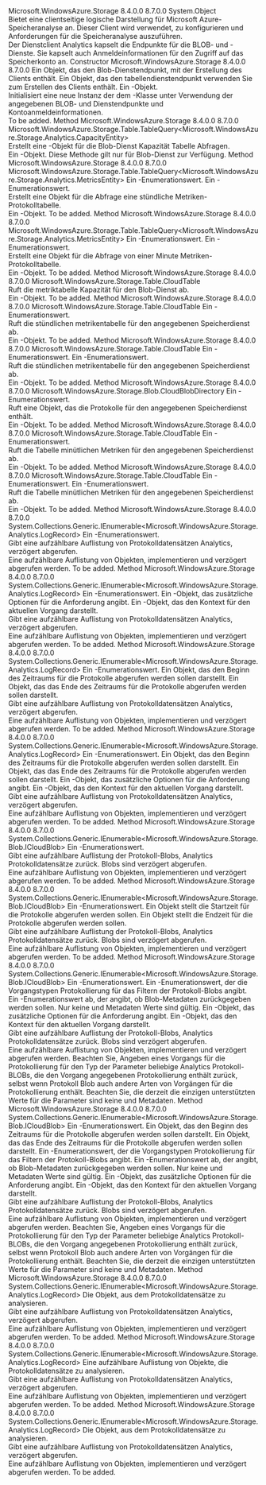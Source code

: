 <Type Name="CloudAnalyticsClient" FullName="Microsoft.WindowsAzure.Storage.Analytics.CloudAnalyticsClient">
  <TypeSignature Language="C#" Value="public sealed class CloudAnalyticsClient" />
  <TypeSignature Language="ILAsm" Value=".class public auto ansi sealed beforefieldinit CloudAnalyticsClient extends System.Object" />
  <TypeSignature Language="DocId" Value="T:Microsoft.WindowsAzure.Storage.Analytics.CloudAnalyticsClient" />
  <TypeSignature Language="VB.NET" Value="Public NotInheritable Class CloudAnalyticsClient" />
  <TypeSignature Language="F#" Value="type CloudAnalyticsClient = class" />
  <AssemblyInfo>
    <AssemblyName>Microsoft.WindowsAzure.Storage</AssemblyName>
    <AssemblyVersion>8.4.0.0</AssemblyVersion>
    <AssemblyVersion>8.7.0.0</AssemblyVersion>
  </AssemblyInfo>
  <Base>
    <BaseTypeName>System.Object</BaseTypeName>
  </Base>
  <Interfaces />
  <Docs>
    <summary>
            Bietet eine clientseitige logische Darstellung für Microsoft Azure-Speicheranalyse an. Dieser Client wird verwendet, zu konfigurieren und Anforderungen für die Speicheranalyse auszuführen.
            </summary>
    <remarks>Der Dienstclient Analytics kapselt die Endpunkte für die BLOB- und -Dienste. Sie kapselt auch Anmeldeinformationen für den Zugriff auf das Speicherkonto an.</remarks>
  </Docs>
  <Members>
    <Member MemberName=".ctor">
      <MemberSignature Language="C#" Value="public CloudAnalyticsClient (Microsoft.WindowsAzure.Storage.StorageUri blobStorageUri, Microsoft.WindowsAzure.Storage.StorageUri tableStorageUri, Microsoft.WindowsAzure.Storage.Auth.StorageCredentials credentials);" />
      <MemberSignature Language="ILAsm" Value=".method public hidebysig specialname rtspecialname instance void .ctor(class Microsoft.WindowsAzure.Storage.StorageUri blobStorageUri, class Microsoft.WindowsAzure.Storage.StorageUri tableStorageUri, class Microsoft.WindowsAzure.Storage.Auth.StorageCredentials credentials) cil managed" />
      <MemberSignature Language="DocId" Value="M:Microsoft.WindowsAzure.Storage.Analytics.CloudAnalyticsClient.#ctor(Microsoft.WindowsAzure.Storage.StorageUri,Microsoft.WindowsAzure.Storage.StorageUri,Microsoft.WindowsAzure.Storage.Auth.StorageCredentials)" />
      <MemberSignature Language="VB.NET" Value="Public Sub New (blobStorageUri As StorageUri, tableStorageUri As StorageUri, credentials As StorageCredentials)" />
      <MemberSignature Language="F#" Value="new Microsoft.WindowsAzure.Storage.Analytics.CloudAnalyticsClient : Microsoft.WindowsAzure.Storage.StorageUri * Microsoft.WindowsAzure.Storage.StorageUri * Microsoft.WindowsAzure.Storage.Auth.StorageCredentials -&gt; Microsoft.WindowsAzure.Storage.Analytics.CloudAnalyticsClient" Usage="new Microsoft.WindowsAzure.Storage.Analytics.CloudAnalyticsClient (blobStorageUri, tableStorageUri, credentials)" />
      <MemberType>Constructor</MemberType>
      <AssemblyInfo>
        <AssemblyName>Microsoft.WindowsAzure.Storage</AssemblyName>
        <AssemblyVersion>8.4.0.0</AssemblyVersion>
        <AssemblyVersion>8.7.0.0</AssemblyVersion>
      </AssemblyInfo>
      <Parameters>
        <Parameter Name="blobStorageUri" Type="Microsoft.WindowsAzure.Storage.StorageUri" />
        <Parameter Name="tableStorageUri" Type="Microsoft.WindowsAzure.Storage.StorageUri" />
        <Parameter Name="credentials" Type="Microsoft.WindowsAzure.Storage.Auth.StorageCredentials" />
      </Parameters>
      <Docs>
        <param name="blobStorageUri">Ein <see cref="T:Microsoft.WindowsAzure.Storage.StorageUri" /> Objekt, das den Blob-Dienstendpunkt, mit der Erstellung des Clients enthält.</param>
        <param name="tableStorageUri">Ein <see cref="T:Microsoft.WindowsAzure.Storage.StorageUri" /> Objekt, das den tabellendienstendpunkt verwenden Sie zum Erstellen des Clients enthält.</param>
        <param name="credentials">Ein <see cref="T:Microsoft.WindowsAzure.Storage.Auth.StorageCredentials" />-Objekt.</param>
        <summary>
            Initialisiert eine neue Instanz der dem <see cref="T:Microsoft.WindowsAzure.Storage.Analytics.CloudAnalyticsClient" /> -Klasse unter Verwendung der angegebenen BLOB- und Dienstendpunkte und Kontoanmeldeinformationen.
            </summary>
        <remarks>To be added.</remarks>
      </Docs>
    </Member>
    <Member MemberName="CreateCapacityQuery">
      <MemberSignature Language="C#" Value="public Microsoft.WindowsAzure.Storage.Table.TableQuery&lt;Microsoft.WindowsAzure.Storage.Analytics.CapacityEntity&gt; CreateCapacityQuery ();" />
      <MemberSignature Language="ILAsm" Value=".method public hidebysig instance class Microsoft.WindowsAzure.Storage.Table.TableQuery`1&lt;class Microsoft.WindowsAzure.Storage.Analytics.CapacityEntity&gt; CreateCapacityQuery() cil managed" />
      <MemberSignature Language="DocId" Value="M:Microsoft.WindowsAzure.Storage.Analytics.CloudAnalyticsClient.CreateCapacityQuery" />
      <MemberSignature Language="VB.NET" Value="Public Function CreateCapacityQuery () As TableQuery(Of CapacityEntity)" />
      <MemberSignature Language="F#" Value="member this.CreateCapacityQuery : unit -&gt; Microsoft.WindowsAzure.Storage.Table.TableQuery&lt;Microsoft.WindowsAzure.Storage.Analytics.CapacityEntity&gt;" Usage="cloudAnalyticsClient.CreateCapacityQuery " />
      <MemberType>Method</MemberType>
      <AssemblyInfo>
        <AssemblyName>Microsoft.WindowsAzure.Storage</AssemblyName>
        <AssemblyVersion>8.4.0.0</AssemblyVersion>
        <AssemblyVersion>8.7.0.0</AssemblyVersion>
      </AssemblyInfo>
      <ReturnValue>
        <ReturnType>Microsoft.WindowsAzure.Storage.Table.TableQuery&lt;Microsoft.WindowsAzure.Storage.Analytics.CapacityEntity&gt;</ReturnType>
      </ReturnValue>
      <Parameters />
      <Docs>
        <summary>
            Erstellt eine <see cref="T:Microsoft.WindowsAzure.Storage.Table.TableQuery" /> -Objekt für die Blob-Dienst Kapazität Tabelle Abfragen.
            </summary>
        <returns>Ein <see cref="T:Microsoft.WindowsAzure.Storage.Table.TableQuery" />-Objekt.</returns>
        <remarks>Diese Methode gilt nur für Blob-Dienst zur Verfügung.</remarks>
      </Docs>
    </Member>
    <Member MemberName="CreateHourMetricsQuery">
      <MemberSignature Language="C#" Value="public Microsoft.WindowsAzure.Storage.Table.TableQuery&lt;Microsoft.WindowsAzure.Storage.Analytics.MetricsEntity&gt; CreateHourMetricsQuery (Microsoft.WindowsAzure.Storage.Shared.Protocol.StorageService service, Microsoft.WindowsAzure.Storage.StorageLocation location);" />
      <MemberSignature Language="ILAsm" Value=".method public hidebysig instance class Microsoft.WindowsAzure.Storage.Table.TableQuery`1&lt;class Microsoft.WindowsAzure.Storage.Analytics.MetricsEntity&gt; CreateHourMetricsQuery(valuetype Microsoft.WindowsAzure.Storage.Shared.Protocol.StorageService service, valuetype Microsoft.WindowsAzure.Storage.StorageLocation location) cil managed" />
      <MemberSignature Language="DocId" Value="M:Microsoft.WindowsAzure.Storage.Analytics.CloudAnalyticsClient.CreateHourMetricsQuery(Microsoft.WindowsAzure.Storage.Shared.Protocol.StorageService,Microsoft.WindowsAzure.Storage.StorageLocation)" />
      <MemberSignature Language="VB.NET" Value="Public Function CreateHourMetricsQuery (service As StorageService, location As StorageLocation) As TableQuery(Of MetricsEntity)" />
      <MemberSignature Language="F#" Value="member this.CreateHourMetricsQuery : Microsoft.WindowsAzure.Storage.Shared.Protocol.StorageService * Microsoft.WindowsAzure.Storage.StorageLocation -&gt; Microsoft.WindowsAzure.Storage.Table.TableQuery&lt;Microsoft.WindowsAzure.Storage.Analytics.MetricsEntity&gt;" Usage="cloudAnalyticsClient.CreateHourMetricsQuery (service, location)" />
      <MemberType>Method</MemberType>
      <AssemblyInfo>
        <AssemblyName>Microsoft.WindowsAzure.Storage</AssemblyName>
        <AssemblyVersion>8.4.0.0</AssemblyVersion>
        <AssemblyVersion>8.7.0.0</AssemblyVersion>
      </AssemblyInfo>
      <ReturnValue>
        <ReturnType>Microsoft.WindowsAzure.Storage.Table.TableQuery&lt;Microsoft.WindowsAzure.Storage.Analytics.MetricsEntity&gt;</ReturnType>
      </ReturnValue>
      <Parameters>
        <Parameter Name="service" Type="Microsoft.WindowsAzure.Storage.Shared.Protocol.StorageService" />
        <Parameter Name="location" Type="Microsoft.WindowsAzure.Storage.StorageLocation" />
      </Parameters>
      <Docs>
        <param name="service">Ein <see cref="T:Microsoft.WindowsAzure.Storage.Shared.Protocol.StorageService" />-Enumerationswert.</param>
        <param name="location">Ein <see cref="T:Microsoft.WindowsAzure.Storage.StorageLocation" />-Enumerationswert.</param>
        <summary>
            Erstellt eine <see cref="T:Microsoft.WindowsAzure.Storage.Table.TableQuery" /> Objekt für die Abfrage eine stündliche Metriken-Protokolltabelle.
            </summary>
        <returns>Ein <see cref="T:Microsoft.WindowsAzure.Storage.Table.TableQuery" />-Objekt.</returns>
        <remarks>To be added.</remarks>
      </Docs>
    </Member>
    <Member MemberName="CreateMinuteMetricsQuery">
      <MemberSignature Language="C#" Value="public Microsoft.WindowsAzure.Storage.Table.TableQuery&lt;Microsoft.WindowsAzure.Storage.Analytics.MetricsEntity&gt; CreateMinuteMetricsQuery (Microsoft.WindowsAzure.Storage.Shared.Protocol.StorageService service, Microsoft.WindowsAzure.Storage.StorageLocation location);" />
      <MemberSignature Language="ILAsm" Value=".method public hidebysig instance class Microsoft.WindowsAzure.Storage.Table.TableQuery`1&lt;class Microsoft.WindowsAzure.Storage.Analytics.MetricsEntity&gt; CreateMinuteMetricsQuery(valuetype Microsoft.WindowsAzure.Storage.Shared.Protocol.StorageService service, valuetype Microsoft.WindowsAzure.Storage.StorageLocation location) cil managed" />
      <MemberSignature Language="DocId" Value="M:Microsoft.WindowsAzure.Storage.Analytics.CloudAnalyticsClient.CreateMinuteMetricsQuery(Microsoft.WindowsAzure.Storage.Shared.Protocol.StorageService,Microsoft.WindowsAzure.Storage.StorageLocation)" />
      <MemberSignature Language="VB.NET" Value="Public Function CreateMinuteMetricsQuery (service As StorageService, location As StorageLocation) As TableQuery(Of MetricsEntity)" />
      <MemberSignature Language="F#" Value="member this.CreateMinuteMetricsQuery : Microsoft.WindowsAzure.Storage.Shared.Protocol.StorageService * Microsoft.WindowsAzure.Storage.StorageLocation -&gt; Microsoft.WindowsAzure.Storage.Table.TableQuery&lt;Microsoft.WindowsAzure.Storage.Analytics.MetricsEntity&gt;" Usage="cloudAnalyticsClient.CreateMinuteMetricsQuery (service, location)" />
      <MemberType>Method</MemberType>
      <AssemblyInfo>
        <AssemblyName>Microsoft.WindowsAzure.Storage</AssemblyName>
        <AssemblyVersion>8.4.0.0</AssemblyVersion>
        <AssemblyVersion>8.7.0.0</AssemblyVersion>
      </AssemblyInfo>
      <ReturnValue>
        <ReturnType>Microsoft.WindowsAzure.Storage.Table.TableQuery&lt;Microsoft.WindowsAzure.Storage.Analytics.MetricsEntity&gt;</ReturnType>
      </ReturnValue>
      <Parameters>
        <Parameter Name="service" Type="Microsoft.WindowsAzure.Storage.Shared.Protocol.StorageService" />
        <Parameter Name="location" Type="Microsoft.WindowsAzure.Storage.StorageLocation" />
      </Parameters>
      <Docs>
        <param name="service">Ein <see cref="T:Microsoft.WindowsAzure.Storage.Shared.Protocol.StorageService" />-Enumerationswert.</param>
        <param name="location">Ein <see cref="T:Microsoft.WindowsAzure.Storage.StorageLocation" />-Enumerationswert.</param>
        <summary>
            Erstellt eine <see cref="T:Microsoft.WindowsAzure.Storage.Table.TableQuery" /> Objekt für die Abfrage von einer Minute Metriken-Protokolltabelle.
            </summary>
        <returns>Ein <see cref="T:Microsoft.WindowsAzure.Storage.Table.TableQuery" />-Objekt.</returns>
        <remarks>To be added.</remarks>
      </Docs>
    </Member>
    <Member MemberName="GetCapacityTable">
      <MemberSignature Language="C#" Value="public Microsoft.WindowsAzure.Storage.Table.CloudTable GetCapacityTable ();" />
      <MemberSignature Language="ILAsm" Value=".method public hidebysig instance class Microsoft.WindowsAzure.Storage.Table.CloudTable GetCapacityTable() cil managed" />
      <MemberSignature Language="DocId" Value="M:Microsoft.WindowsAzure.Storage.Analytics.CloudAnalyticsClient.GetCapacityTable" />
      <MemberSignature Language="VB.NET" Value="Public Function GetCapacityTable () As CloudTable" />
      <MemberSignature Language="F#" Value="member this.GetCapacityTable : unit -&gt; Microsoft.WindowsAzure.Storage.Table.CloudTable" Usage="cloudAnalyticsClient.GetCapacityTable " />
      <MemberType>Method</MemberType>
      <AssemblyInfo>
        <AssemblyName>Microsoft.WindowsAzure.Storage</AssemblyName>
        <AssemblyVersion>8.4.0.0</AssemblyVersion>
        <AssemblyVersion>8.7.0.0</AssemblyVersion>
      </AssemblyInfo>
      <ReturnValue>
        <ReturnType>Microsoft.WindowsAzure.Storage.Table.CloudTable</ReturnType>
      </ReturnValue>
      <Parameters />
      <Docs>
        <summary>
            Ruft die metriktabelle Kapazität für den Blob-Dienst ab.
            </summary>
        <returns>Ein <see cref="T:Microsoft.WindowsAzure.Storage.Table.CloudTable" />-Objekt.</returns>
        <remarks>To be added.</remarks>
      </Docs>
    </Member>
    <Member MemberName="GetHourMetricsTable">
      <MemberSignature Language="C#" Value="public Microsoft.WindowsAzure.Storage.Table.CloudTable GetHourMetricsTable (Microsoft.WindowsAzure.Storage.Shared.Protocol.StorageService service);" />
      <MemberSignature Language="ILAsm" Value=".method public hidebysig instance class Microsoft.WindowsAzure.Storage.Table.CloudTable GetHourMetricsTable(valuetype Microsoft.WindowsAzure.Storage.Shared.Protocol.StorageService service) cil managed" />
      <MemberSignature Language="DocId" Value="M:Microsoft.WindowsAzure.Storage.Analytics.CloudAnalyticsClient.GetHourMetricsTable(Microsoft.WindowsAzure.Storage.Shared.Protocol.StorageService)" />
      <MemberSignature Language="VB.NET" Value="Public Function GetHourMetricsTable (service As StorageService) As CloudTable" />
      <MemberSignature Language="F#" Value="member this.GetHourMetricsTable : Microsoft.WindowsAzure.Storage.Shared.Protocol.StorageService -&gt; Microsoft.WindowsAzure.Storage.Table.CloudTable" Usage="cloudAnalyticsClient.GetHourMetricsTable service" />
      <MemberType>Method</MemberType>
      <AssemblyInfo>
        <AssemblyName>Microsoft.WindowsAzure.Storage</AssemblyName>
        <AssemblyVersion>8.4.0.0</AssemblyVersion>
        <AssemblyVersion>8.7.0.0</AssemblyVersion>
      </AssemblyInfo>
      <ReturnValue>
        <ReturnType>Microsoft.WindowsAzure.Storage.Table.CloudTable</ReturnType>
      </ReturnValue>
      <Parameters>
        <Parameter Name="service" Type="Microsoft.WindowsAzure.Storage.Shared.Protocol.StorageService" />
      </Parameters>
      <Docs>
        <param name="service">Ein <see cref="T:Microsoft.WindowsAzure.Storage.Shared.Protocol.StorageService" />-Enumerationswert.</param>
        <summary>
            Ruft die stündlichen metrikentabelle für den angegebenen Speicherdienst ab.
            </summary>
        <returns>Ein <see cref="T:Microsoft.WindowsAzure.Storage.Table.CloudTable" />-Objekt.</returns>
        <remarks>To be added.</remarks>
      </Docs>
    </Member>
    <Member MemberName="GetHourMetricsTable">
      <MemberSignature Language="C#" Value="public Microsoft.WindowsAzure.Storage.Table.CloudTable GetHourMetricsTable (Microsoft.WindowsAzure.Storage.Shared.Protocol.StorageService service, Microsoft.WindowsAzure.Storage.StorageLocation location);" />
      <MemberSignature Language="ILAsm" Value=".method public hidebysig instance class Microsoft.WindowsAzure.Storage.Table.CloudTable GetHourMetricsTable(valuetype Microsoft.WindowsAzure.Storage.Shared.Protocol.StorageService service, valuetype Microsoft.WindowsAzure.Storage.StorageLocation location) cil managed" />
      <MemberSignature Language="DocId" Value="M:Microsoft.WindowsAzure.Storage.Analytics.CloudAnalyticsClient.GetHourMetricsTable(Microsoft.WindowsAzure.Storage.Shared.Protocol.StorageService,Microsoft.WindowsAzure.Storage.StorageLocation)" />
      <MemberSignature Language="VB.NET" Value="Public Function GetHourMetricsTable (service As StorageService, location As StorageLocation) As CloudTable" />
      <MemberSignature Language="F#" Value="member this.GetHourMetricsTable : Microsoft.WindowsAzure.Storage.Shared.Protocol.StorageService * Microsoft.WindowsAzure.Storage.StorageLocation -&gt; Microsoft.WindowsAzure.Storage.Table.CloudTable" Usage="cloudAnalyticsClient.GetHourMetricsTable (service, location)" />
      <MemberType>Method</MemberType>
      <AssemblyInfo>
        <AssemblyName>Microsoft.WindowsAzure.Storage</AssemblyName>
        <AssemblyVersion>8.4.0.0</AssemblyVersion>
        <AssemblyVersion>8.7.0.0</AssemblyVersion>
      </AssemblyInfo>
      <ReturnValue>
        <ReturnType>Microsoft.WindowsAzure.Storage.Table.CloudTable</ReturnType>
      </ReturnValue>
      <Parameters>
        <Parameter Name="service" Type="Microsoft.WindowsAzure.Storage.Shared.Protocol.StorageService" />
        <Parameter Name="location" Type="Microsoft.WindowsAzure.Storage.StorageLocation" />
      </Parameters>
      <Docs>
        <param name="service">Ein <see cref="T:Microsoft.WindowsAzure.Storage.Shared.Protocol.StorageService" />-Enumerationswert.</param>
        <param name="location">Ein <see cref="T:Microsoft.WindowsAzure.Storage.StorageLocation" />-Enumerationswert.</param>
        <summary>
            Ruft die stündlichen metrikentabelle für den angegebenen Speicherdienst ab.
            </summary>
        <returns>Ein <see cref="T:Microsoft.WindowsAzure.Storage.Table.CloudTable" />-Objekt.</returns>
        <remarks>To be added.</remarks>
      </Docs>
    </Member>
    <Member MemberName="GetLogDirectory">
      <MemberSignature Language="C#" Value="public Microsoft.WindowsAzure.Storage.Blob.CloudBlobDirectory GetLogDirectory (Microsoft.WindowsAzure.Storage.Shared.Protocol.StorageService service);" />
      <MemberSignature Language="ILAsm" Value=".method public hidebysig instance class Microsoft.WindowsAzure.Storage.Blob.CloudBlobDirectory GetLogDirectory(valuetype Microsoft.WindowsAzure.Storage.Shared.Protocol.StorageService service) cil managed" />
      <MemberSignature Language="DocId" Value="M:Microsoft.WindowsAzure.Storage.Analytics.CloudAnalyticsClient.GetLogDirectory(Microsoft.WindowsAzure.Storage.Shared.Protocol.StorageService)" />
      <MemberSignature Language="VB.NET" Value="Public Function GetLogDirectory (service As StorageService) As CloudBlobDirectory" />
      <MemberSignature Language="F#" Value="member this.GetLogDirectory : Microsoft.WindowsAzure.Storage.Shared.Protocol.StorageService -&gt; Microsoft.WindowsAzure.Storage.Blob.CloudBlobDirectory" Usage="cloudAnalyticsClient.GetLogDirectory service" />
      <MemberType>Method</MemberType>
      <AssemblyInfo>
        <AssemblyName>Microsoft.WindowsAzure.Storage</AssemblyName>
        <AssemblyVersion>8.4.0.0</AssemblyVersion>
        <AssemblyVersion>8.7.0.0</AssemblyVersion>
      </AssemblyInfo>
      <ReturnValue>
        <ReturnType>Microsoft.WindowsAzure.Storage.Blob.CloudBlobDirectory</ReturnType>
      </ReturnValue>
      <Parameters>
        <Parameter Name="service" Type="Microsoft.WindowsAzure.Storage.Shared.Protocol.StorageService" />
      </Parameters>
      <Docs>
        <param name="service">Ein <see cref="T:Microsoft.WindowsAzure.Storage.Shared.Protocol.StorageService" />-Enumerationswert.</param>
        <summary>
            Ruft eine <see cref="T:Microsoft.WindowsAzure.Storage.Blob.CloudBlobDirectory" /> Objekt, das die Protokolle für den angegebenen Speicherdienst enthält.
            </summary>
        <returns>Ein <see cref="T:Microsoft.WindowsAzure.Storage.Blob.CloudBlobDirectory" />-Objekt.</returns>
        <remarks>To be added.</remarks>
      </Docs>
    </Member>
    <Member MemberName="GetMinuteMetricsTable">
      <MemberSignature Language="C#" Value="public Microsoft.WindowsAzure.Storage.Table.CloudTable GetMinuteMetricsTable (Microsoft.WindowsAzure.Storage.Shared.Protocol.StorageService service);" />
      <MemberSignature Language="ILAsm" Value=".method public hidebysig instance class Microsoft.WindowsAzure.Storage.Table.CloudTable GetMinuteMetricsTable(valuetype Microsoft.WindowsAzure.Storage.Shared.Protocol.StorageService service) cil managed" />
      <MemberSignature Language="DocId" Value="M:Microsoft.WindowsAzure.Storage.Analytics.CloudAnalyticsClient.GetMinuteMetricsTable(Microsoft.WindowsAzure.Storage.Shared.Protocol.StorageService)" />
      <MemberSignature Language="VB.NET" Value="Public Function GetMinuteMetricsTable (service As StorageService) As CloudTable" />
      <MemberSignature Language="F#" Value="member this.GetMinuteMetricsTable : Microsoft.WindowsAzure.Storage.Shared.Protocol.StorageService -&gt; Microsoft.WindowsAzure.Storage.Table.CloudTable" Usage="cloudAnalyticsClient.GetMinuteMetricsTable service" />
      <MemberType>Method</MemberType>
      <AssemblyInfo>
        <AssemblyName>Microsoft.WindowsAzure.Storage</AssemblyName>
        <AssemblyVersion>8.4.0.0</AssemblyVersion>
        <AssemblyVersion>8.7.0.0</AssemblyVersion>
      </AssemblyInfo>
      <ReturnValue>
        <ReturnType>Microsoft.WindowsAzure.Storage.Table.CloudTable</ReturnType>
      </ReturnValue>
      <Parameters>
        <Parameter Name="service" Type="Microsoft.WindowsAzure.Storage.Shared.Protocol.StorageService" />
      </Parameters>
      <Docs>
        <param name="service">Ein <see cref="T:Microsoft.WindowsAzure.Storage.Shared.Protocol.StorageService" />-Enumerationswert.</param>
        <summary>
            Ruft die Tabelle minütlichen Metriken für den angegebenen Speicherdienst ab.
            </summary>
        <returns>Ein <see cref="T:Microsoft.WindowsAzure.Storage.Table.CloudTable" />-Objekt.</returns>
        <remarks>To be added.</remarks>
      </Docs>
    </Member>
    <Member MemberName="GetMinuteMetricsTable">
      <MemberSignature Language="C#" Value="public Microsoft.WindowsAzure.Storage.Table.CloudTable GetMinuteMetricsTable (Microsoft.WindowsAzure.Storage.Shared.Protocol.StorageService service, Microsoft.WindowsAzure.Storage.StorageLocation location);" />
      <MemberSignature Language="ILAsm" Value=".method public hidebysig instance class Microsoft.WindowsAzure.Storage.Table.CloudTable GetMinuteMetricsTable(valuetype Microsoft.WindowsAzure.Storage.Shared.Protocol.StorageService service, valuetype Microsoft.WindowsAzure.Storage.StorageLocation location) cil managed" />
      <MemberSignature Language="DocId" Value="M:Microsoft.WindowsAzure.Storage.Analytics.CloudAnalyticsClient.GetMinuteMetricsTable(Microsoft.WindowsAzure.Storage.Shared.Protocol.StorageService,Microsoft.WindowsAzure.Storage.StorageLocation)" />
      <MemberSignature Language="VB.NET" Value="Public Function GetMinuteMetricsTable (service As StorageService, location As StorageLocation) As CloudTable" />
      <MemberSignature Language="F#" Value="member this.GetMinuteMetricsTable : Microsoft.WindowsAzure.Storage.Shared.Protocol.StorageService * Microsoft.WindowsAzure.Storage.StorageLocation -&gt; Microsoft.WindowsAzure.Storage.Table.CloudTable" Usage="cloudAnalyticsClient.GetMinuteMetricsTable (service, location)" />
      <MemberType>Method</MemberType>
      <AssemblyInfo>
        <AssemblyName>Microsoft.WindowsAzure.Storage</AssemblyName>
        <AssemblyVersion>8.4.0.0</AssemblyVersion>
        <AssemblyVersion>8.7.0.0</AssemblyVersion>
      </AssemblyInfo>
      <ReturnValue>
        <ReturnType>Microsoft.WindowsAzure.Storage.Table.CloudTable</ReturnType>
      </ReturnValue>
      <Parameters>
        <Parameter Name="service" Type="Microsoft.WindowsAzure.Storage.Shared.Protocol.StorageService" />
        <Parameter Name="location" Type="Microsoft.WindowsAzure.Storage.StorageLocation" />
      </Parameters>
      <Docs>
        <param name="service">Ein <see cref="T:Microsoft.WindowsAzure.Storage.Shared.Protocol.StorageService" />-Enumerationswert.</param>
        <param name="location">Ein <see cref="T:Microsoft.WindowsAzure.Storage.StorageLocation" />-Enumerationswert.</param>
        <summary>
            Ruft die Tabelle minütlichen Metriken für den angegebenen Speicherdienst ab.
            </summary>
        <returns>Ein <see cref="T:Microsoft.WindowsAzure.Storage.Table.CloudTable" />-Objekt.</returns>
        <remarks>To be added.</remarks>
      </Docs>
    </Member>
    <Member MemberName="ListLogRecords">
      <MemberSignature Language="C#" Value="public System.Collections.Generic.IEnumerable&lt;Microsoft.WindowsAzure.Storage.Analytics.LogRecord&gt; ListLogRecords (Microsoft.WindowsAzure.Storage.Shared.Protocol.StorageService service);" />
      <MemberSignature Language="ILAsm" Value=".method public hidebysig instance class System.Collections.Generic.IEnumerable`1&lt;class Microsoft.WindowsAzure.Storage.Analytics.LogRecord&gt; ListLogRecords(valuetype Microsoft.WindowsAzure.Storage.Shared.Protocol.StorageService service) cil managed" />
      <MemberSignature Language="DocId" Value="M:Microsoft.WindowsAzure.Storage.Analytics.CloudAnalyticsClient.ListLogRecords(Microsoft.WindowsAzure.Storage.Shared.Protocol.StorageService)" />
      <MemberSignature Language="VB.NET" Value="Public Function ListLogRecords (service As StorageService) As IEnumerable(Of LogRecord)" />
      <MemberSignature Language="F#" Value="member this.ListLogRecords : Microsoft.WindowsAzure.Storage.Shared.Protocol.StorageService -&gt; seq&lt;Microsoft.WindowsAzure.Storage.Analytics.LogRecord&gt;" Usage="cloudAnalyticsClient.ListLogRecords service" />
      <MemberType>Method</MemberType>
      <AssemblyInfo>
        <AssemblyName>Microsoft.WindowsAzure.Storage</AssemblyName>
        <AssemblyVersion>8.4.0.0</AssemblyVersion>
        <AssemblyVersion>8.7.0.0</AssemblyVersion>
      </AssemblyInfo>
      <ReturnValue>
        <ReturnType>System.Collections.Generic.IEnumerable&lt;Microsoft.WindowsAzure.Storage.Analytics.LogRecord&gt;</ReturnType>
      </ReturnValue>
      <Parameters>
        <Parameter Name="service" Type="Microsoft.WindowsAzure.Storage.Shared.Protocol.StorageService" />
      </Parameters>
      <Docs>
        <param name="service">Ein <see cref="T:Microsoft.WindowsAzure.Storage.Shared.Protocol.StorageService" />-Enumerationswert.</param>
        <summary>
            Gibt eine aufzählbare Auflistung von Protokolldatensätzen Analytics, verzögert abgerufen.
            </summary>
        <returns>Eine aufzählbare Auflistung von Objekten, implementieren <see cref="T:Microsoft.WindowsAzure.Storage.Analytics.LogRecord" /> und verzögert abgerufen werden.</returns>
        <remarks>To be added.</remarks>
      </Docs>
    </Member>
    <Member MemberName="ListLogRecords">
      <MemberSignature Language="C#" Value="public System.Collections.Generic.IEnumerable&lt;Microsoft.WindowsAzure.Storage.Analytics.LogRecord&gt; ListLogRecords (Microsoft.WindowsAzure.Storage.Shared.Protocol.StorageService service, Microsoft.WindowsAzure.Storage.Blob.BlobRequestOptions options, Microsoft.WindowsAzure.Storage.OperationContext operationContext);" />
      <MemberSignature Language="ILAsm" Value=".method public hidebysig instance class System.Collections.Generic.IEnumerable`1&lt;class Microsoft.WindowsAzure.Storage.Analytics.LogRecord&gt; ListLogRecords(valuetype Microsoft.WindowsAzure.Storage.Shared.Protocol.StorageService service, class Microsoft.WindowsAzure.Storage.Blob.BlobRequestOptions options, class Microsoft.WindowsAzure.Storage.OperationContext operationContext) cil managed" />
      <MemberSignature Language="DocId" Value="M:Microsoft.WindowsAzure.Storage.Analytics.CloudAnalyticsClient.ListLogRecords(Microsoft.WindowsAzure.Storage.Shared.Protocol.StorageService,Microsoft.WindowsAzure.Storage.Blob.BlobRequestOptions,Microsoft.WindowsAzure.Storage.OperationContext)" />
      <MemberSignature Language="F#" Value="member this.ListLogRecords : Microsoft.WindowsAzure.Storage.Shared.Protocol.StorageService * Microsoft.WindowsAzure.Storage.Blob.BlobRequestOptions * Microsoft.WindowsAzure.Storage.OperationContext -&gt; seq&lt;Microsoft.WindowsAzure.Storage.Analytics.LogRecord&gt;" Usage="cloudAnalyticsClient.ListLogRecords (service, options, operationContext)" />
      <MemberType>Method</MemberType>
      <AssemblyInfo>
        <AssemblyName>Microsoft.WindowsAzure.Storage</AssemblyName>
        <AssemblyVersion>8.4.0.0</AssemblyVersion>
        <AssemblyVersion>8.7.0.0</AssemblyVersion>
      </AssemblyInfo>
      <ReturnValue>
        <ReturnType>System.Collections.Generic.IEnumerable&lt;Microsoft.WindowsAzure.Storage.Analytics.LogRecord&gt;</ReturnType>
      </ReturnValue>
      <Parameters>
        <Parameter Name="service" Type="Microsoft.WindowsAzure.Storage.Shared.Protocol.StorageService" />
        <Parameter Name="options" Type="Microsoft.WindowsAzure.Storage.Blob.BlobRequestOptions" />
        <Parameter Name="operationContext" Type="Microsoft.WindowsAzure.Storage.OperationContext" />
      </Parameters>
      <Docs>
        <param name="service">Ein <see cref="T:Microsoft.WindowsAzure.Storage.Shared.Protocol.StorageService" />-Enumerationswert.</param>
        <param name="options">Ein <see cref="T:Microsoft.WindowsAzure.Storage.Blob.BlobRequestOptions" /> -Objekt, das zusätzliche Optionen für die Anforderung angibt.</param>
        <param name="operationContext">Ein <see cref="T:Microsoft.WindowsAzure.Storage.OperationContext" /> -Objekt, das den Kontext für den aktuellen Vorgang darstellt.</param>
        <summary>
            Gibt eine aufzählbare Auflistung von Protokolldatensätzen Analytics, verzögert abgerufen.
            </summary>
        <returns>Eine aufzählbare Auflistung von Objekten, implementieren <see cref="T:Microsoft.WindowsAzure.Storage.Analytics.LogRecord" /> und verzögert abgerufen werden.</returns>
        <remarks>To be added.</remarks>
      </Docs>
    </Member>
    <Member MemberName="ListLogRecords">
      <MemberSignature Language="C#" Value="public System.Collections.Generic.IEnumerable&lt;Microsoft.WindowsAzure.Storage.Analytics.LogRecord&gt; ListLogRecords (Microsoft.WindowsAzure.Storage.Shared.Protocol.StorageService service, DateTimeOffset startTime, Nullable&lt;DateTimeOffset&gt; endTime);" />
      <MemberSignature Language="ILAsm" Value=".method public hidebysig instance class System.Collections.Generic.IEnumerable`1&lt;class Microsoft.WindowsAzure.Storage.Analytics.LogRecord&gt; ListLogRecords(valuetype Microsoft.WindowsAzure.Storage.Shared.Protocol.StorageService service, valuetype System.DateTimeOffset startTime, valuetype System.Nullable`1&lt;valuetype System.DateTimeOffset&gt; endTime) cil managed" />
      <MemberSignature Language="DocId" Value="M:Microsoft.WindowsAzure.Storage.Analytics.CloudAnalyticsClient.ListLogRecords(Microsoft.WindowsAzure.Storage.Shared.Protocol.StorageService,System.DateTimeOffset,System.Nullable{System.DateTimeOffset})" />
      <MemberSignature Language="VB.NET" Value="Public Function ListLogRecords (service As StorageService, startTime As DateTimeOffset, endTime As Nullable(Of DateTimeOffset)) As IEnumerable(Of LogRecord)" />
      <MemberSignature Language="F#" Value="member this.ListLogRecords : Microsoft.WindowsAzure.Storage.Shared.Protocol.StorageService * DateTimeOffset * Nullable&lt;DateTimeOffset&gt; -&gt; seq&lt;Microsoft.WindowsAzure.Storage.Analytics.LogRecord&gt;" Usage="cloudAnalyticsClient.ListLogRecords (service, startTime, endTime)" />
      <MemberType>Method</MemberType>
      <AssemblyInfo>
        <AssemblyName>Microsoft.WindowsAzure.Storage</AssemblyName>
        <AssemblyVersion>8.4.0.0</AssemblyVersion>
        <AssemblyVersion>8.7.0.0</AssemblyVersion>
      </AssemblyInfo>
      <ReturnValue>
        <ReturnType>System.Collections.Generic.IEnumerable&lt;Microsoft.WindowsAzure.Storage.Analytics.LogRecord&gt;</ReturnType>
      </ReturnValue>
      <Parameters>
        <Parameter Name="service" Type="Microsoft.WindowsAzure.Storage.Shared.Protocol.StorageService" />
        <Parameter Name="startTime" Type="System.DateTimeOffset" />
        <Parameter Name="endTime" Type="System.Nullable&lt;System.DateTimeOffset&gt;" />
      </Parameters>
      <Docs>
        <param name="service">Ein <see cref="T:Microsoft.WindowsAzure.Storage.Shared.Protocol.StorageService" />-Enumerationswert.</param>
        <param name="startTime">Ein <see cref="T:System.DateTimeOffset" /> Objekt, das den Beginn des Zeitraums für die Protokolle abgerufen werden sollen darstellt.</param>
        <param name="endTime">Ein <see cref="T:System.DateTimeOffset" /> Objekt, das das Ende des Zeitraums für die Protokolle abgerufen werden sollen darstellt.</param>
        <summary>
            Gibt eine aufzählbare Auflistung von Protokolldatensätzen Analytics, verzögert abgerufen.
            </summary>
        <returns>Eine aufzählbare Auflistung von Objekten, implementieren <see cref="T:Microsoft.WindowsAzure.Storage.Analytics.LogRecord" /> und verzögert abgerufen werden.</returns>
        <remarks>To be added.</remarks>
      </Docs>
    </Member>
    <Member MemberName="ListLogRecords">
      <MemberSignature Language="C#" Value="public System.Collections.Generic.IEnumerable&lt;Microsoft.WindowsAzure.Storage.Analytics.LogRecord&gt; ListLogRecords (Microsoft.WindowsAzure.Storage.Shared.Protocol.StorageService service, DateTimeOffset startTime, Nullable&lt;DateTimeOffset&gt; endTime, Microsoft.WindowsAzure.Storage.Blob.BlobRequestOptions options, Microsoft.WindowsAzure.Storage.OperationContext operationContext);" />
      <MemberSignature Language="ILAsm" Value=".method public hidebysig instance class System.Collections.Generic.IEnumerable`1&lt;class Microsoft.WindowsAzure.Storage.Analytics.LogRecord&gt; ListLogRecords(valuetype Microsoft.WindowsAzure.Storage.Shared.Protocol.StorageService service, valuetype System.DateTimeOffset startTime, valuetype System.Nullable`1&lt;valuetype System.DateTimeOffset&gt; endTime, class Microsoft.WindowsAzure.Storage.Blob.BlobRequestOptions options, class Microsoft.WindowsAzure.Storage.OperationContext operationContext) cil managed" />
      <MemberSignature Language="DocId" Value="M:Microsoft.WindowsAzure.Storage.Analytics.CloudAnalyticsClient.ListLogRecords(Microsoft.WindowsAzure.Storage.Shared.Protocol.StorageService,System.DateTimeOffset,System.Nullable{System.DateTimeOffset},Microsoft.WindowsAzure.Storage.Blob.BlobRequestOptions,Microsoft.WindowsAzure.Storage.OperationContext)" />
      <MemberSignature Language="F#" Value="member this.ListLogRecords : Microsoft.WindowsAzure.Storage.Shared.Protocol.StorageService * DateTimeOffset * Nullable&lt;DateTimeOffset&gt; * Microsoft.WindowsAzure.Storage.Blob.BlobRequestOptions * Microsoft.WindowsAzure.Storage.OperationContext -&gt; seq&lt;Microsoft.WindowsAzure.Storage.Analytics.LogRecord&gt;" Usage="cloudAnalyticsClient.ListLogRecords (service, startTime, endTime, options, operationContext)" />
      <MemberType>Method</MemberType>
      <AssemblyInfo>
        <AssemblyName>Microsoft.WindowsAzure.Storage</AssemblyName>
        <AssemblyVersion>8.4.0.0</AssemblyVersion>
        <AssemblyVersion>8.7.0.0</AssemblyVersion>
      </AssemblyInfo>
      <ReturnValue>
        <ReturnType>System.Collections.Generic.IEnumerable&lt;Microsoft.WindowsAzure.Storage.Analytics.LogRecord&gt;</ReturnType>
      </ReturnValue>
      <Parameters>
        <Parameter Name="service" Type="Microsoft.WindowsAzure.Storage.Shared.Protocol.StorageService" />
        <Parameter Name="startTime" Type="System.DateTimeOffset" />
        <Parameter Name="endTime" Type="System.Nullable&lt;System.DateTimeOffset&gt;" />
        <Parameter Name="options" Type="Microsoft.WindowsAzure.Storage.Blob.BlobRequestOptions" />
        <Parameter Name="operationContext" Type="Microsoft.WindowsAzure.Storage.OperationContext" />
      </Parameters>
      <Docs>
        <param name="service">Ein <see cref="T:Microsoft.WindowsAzure.Storage.Shared.Protocol.StorageService" />-Enumerationswert.</param>
        <param name="startTime">Ein <see cref="T:System.DateTimeOffset" /> Objekt, das den Beginn des Zeitraums für die Protokolle abgerufen werden sollen darstellt.</param>
        <param name="endTime">Ein <see cref="T:System.DateTimeOffset" /> Objekt, das das Ende des Zeitraums für die Protokolle abgerufen werden sollen darstellt.</param>
        <param name="options">Ein <see cref="T:Microsoft.WindowsAzure.Storage.Blob.BlobRequestOptions" /> -Objekt, das zusätzliche Optionen für die Anforderung angibt.</param>
        <param name="operationContext">Ein <see cref="T:Microsoft.WindowsAzure.Storage.OperationContext" /> -Objekt, das den Kontext für den aktuellen Vorgang darstellt.</param>
        <summary>
            Gibt eine aufzählbare Auflistung von Protokolldatensätzen Analytics, verzögert abgerufen.
            </summary>
        <returns>Eine aufzählbare Auflistung von Objekten, implementieren <see cref="T:Microsoft.WindowsAzure.Storage.Analytics.LogRecord" /> und verzögert abgerufen werden.</returns>
        <remarks>To be added.</remarks>
      </Docs>
    </Member>
    <Member MemberName="ListLogs">
      <MemberSignature Language="C#" Value="public System.Collections.Generic.IEnumerable&lt;Microsoft.WindowsAzure.Storage.Blob.ICloudBlob&gt; ListLogs (Microsoft.WindowsAzure.Storage.Shared.Protocol.StorageService service);" />
      <MemberSignature Language="ILAsm" Value=".method public hidebysig instance class System.Collections.Generic.IEnumerable`1&lt;class Microsoft.WindowsAzure.Storage.Blob.ICloudBlob&gt; ListLogs(valuetype Microsoft.WindowsAzure.Storage.Shared.Protocol.StorageService service) cil managed" />
      <MemberSignature Language="DocId" Value="M:Microsoft.WindowsAzure.Storage.Analytics.CloudAnalyticsClient.ListLogs(Microsoft.WindowsAzure.Storage.Shared.Protocol.StorageService)" />
      <MemberSignature Language="VB.NET" Value="Public Function ListLogs (service As StorageService) As IEnumerable(Of ICloudBlob)" />
      <MemberSignature Language="F#" Value="member this.ListLogs : Microsoft.WindowsAzure.Storage.Shared.Protocol.StorageService -&gt; seq&lt;Microsoft.WindowsAzure.Storage.Blob.ICloudBlob&gt;" Usage="cloudAnalyticsClient.ListLogs service" />
      <MemberType>Method</MemberType>
      <AssemblyInfo>
        <AssemblyName>Microsoft.WindowsAzure.Storage</AssemblyName>
        <AssemblyVersion>8.4.0.0</AssemblyVersion>
        <AssemblyVersion>8.7.0.0</AssemblyVersion>
      </AssemblyInfo>
      <ReturnValue>
        <ReturnType>System.Collections.Generic.IEnumerable&lt;Microsoft.WindowsAzure.Storage.Blob.ICloudBlob&gt;</ReturnType>
      </ReturnValue>
      <Parameters>
        <Parameter Name="service" Type="Microsoft.WindowsAzure.Storage.Shared.Protocol.StorageService" />
      </Parameters>
      <Docs>
        <param name="service">Ein <see cref="T:Microsoft.WindowsAzure.Storage.Shared.Protocol.StorageService" />-Enumerationswert.</param>
        <summary>
            Gibt eine aufzählbare Auflistung der Protokoll-Blobs, Analytics Protokolldatensätze zurück. Blobs sind verzögert abgerufen.
            </summary>
        <returns>Eine aufzählbare Auflistung von Objekten, implementieren <see cref="T:Microsoft.WindowsAzure.Storage.Blob.ICloudBlob" /> und verzögert abgerufen werden.</returns>
        <remarks>To be added.</remarks>
      </Docs>
    </Member>
    <Member MemberName="ListLogs">
      <MemberSignature Language="C#" Value="public System.Collections.Generic.IEnumerable&lt;Microsoft.WindowsAzure.Storage.Blob.ICloudBlob&gt; ListLogs (Microsoft.WindowsAzure.Storage.Shared.Protocol.StorageService service, DateTimeOffset startTime, Nullable&lt;DateTimeOffset&gt; endTime);" />
      <MemberSignature Language="ILAsm" Value=".method public hidebysig instance class System.Collections.Generic.IEnumerable`1&lt;class Microsoft.WindowsAzure.Storage.Blob.ICloudBlob&gt; ListLogs(valuetype Microsoft.WindowsAzure.Storage.Shared.Protocol.StorageService service, valuetype System.DateTimeOffset startTime, valuetype System.Nullable`1&lt;valuetype System.DateTimeOffset&gt; endTime) cil managed" />
      <MemberSignature Language="DocId" Value="M:Microsoft.WindowsAzure.Storage.Analytics.CloudAnalyticsClient.ListLogs(Microsoft.WindowsAzure.Storage.Shared.Protocol.StorageService,System.DateTimeOffset,System.Nullable{System.DateTimeOffset})" />
      <MemberSignature Language="VB.NET" Value="Public Function ListLogs (service As StorageService, startTime As DateTimeOffset, endTime As Nullable(Of DateTimeOffset)) As IEnumerable(Of ICloudBlob)" />
      <MemberSignature Language="F#" Value="member this.ListLogs : Microsoft.WindowsAzure.Storage.Shared.Protocol.StorageService * DateTimeOffset * Nullable&lt;DateTimeOffset&gt; -&gt; seq&lt;Microsoft.WindowsAzure.Storage.Blob.ICloudBlob&gt;" Usage="cloudAnalyticsClient.ListLogs (service, startTime, endTime)" />
      <MemberType>Method</MemberType>
      <AssemblyInfo>
        <AssemblyName>Microsoft.WindowsAzure.Storage</AssemblyName>
        <AssemblyVersion>8.4.0.0</AssemblyVersion>
        <AssemblyVersion>8.7.0.0</AssemblyVersion>
      </AssemblyInfo>
      <ReturnValue>
        <ReturnType>System.Collections.Generic.IEnumerable&lt;Microsoft.WindowsAzure.Storage.Blob.ICloudBlob&gt;</ReturnType>
      </ReturnValue>
      <Parameters>
        <Parameter Name="service" Type="Microsoft.WindowsAzure.Storage.Shared.Protocol.StorageService" />
        <Parameter Name="startTime" Type="System.DateTimeOffset" />
        <Parameter Name="endTime" Type="System.Nullable&lt;System.DateTimeOffset&gt;" />
      </Parameters>
      <Docs>
        <param name="service">Ein <see cref="T:Microsoft.WindowsAzure.Storage.Shared.Protocol.StorageService" />-Enumerationswert.</param>
        <param name="startTime">Ein <see cref="T:System.DateTimeOffset" /> Objekt stellt die Startzeit für die Protokolle abgerufen werden sollen.</param>
        <param name="endTime">Ein <see cref="T:System.DateTimeOffset" /> Objekt stellt die Endzeit für die Protokolle abgerufen werden sollen.</param>
        <summary>
            Gibt eine aufzählbare Auflistung der Protokoll-Blobs, Analytics Protokolldatensätze zurück. Blobs sind verzögert abgerufen.
            </summary>
        <returns>Eine aufzählbare Auflistung von Objekten, implementieren <see cref="T:Microsoft.WindowsAzure.Storage.Blob.ICloudBlob" /> und verzögert abgerufen werden.</returns>
        <remarks>To be added.</remarks>
      </Docs>
    </Member>
    <Member MemberName="ListLogs">
      <MemberSignature Language="C#" Value="public System.Collections.Generic.IEnumerable&lt;Microsoft.WindowsAzure.Storage.Blob.ICloudBlob&gt; ListLogs (Microsoft.WindowsAzure.Storage.Shared.Protocol.StorageService service, Microsoft.WindowsAzure.Storage.Shared.Protocol.LoggingOperations operations, Microsoft.WindowsAzure.Storage.Blob.BlobListingDetails details, Microsoft.WindowsAzure.Storage.Blob.BlobRequestOptions options, Microsoft.WindowsAzure.Storage.OperationContext operationContext);" />
      <MemberSignature Language="ILAsm" Value=".method public hidebysig instance class System.Collections.Generic.IEnumerable`1&lt;class Microsoft.WindowsAzure.Storage.Blob.ICloudBlob&gt; ListLogs(valuetype Microsoft.WindowsAzure.Storage.Shared.Protocol.StorageService service, valuetype Microsoft.WindowsAzure.Storage.Shared.Protocol.LoggingOperations operations, valuetype Microsoft.WindowsAzure.Storage.Blob.BlobListingDetails details, class Microsoft.WindowsAzure.Storage.Blob.BlobRequestOptions options, class Microsoft.WindowsAzure.Storage.OperationContext operationContext) cil managed" />
      <MemberSignature Language="DocId" Value="M:Microsoft.WindowsAzure.Storage.Analytics.CloudAnalyticsClient.ListLogs(Microsoft.WindowsAzure.Storage.Shared.Protocol.StorageService,Microsoft.WindowsAzure.Storage.Shared.Protocol.LoggingOperations,Microsoft.WindowsAzure.Storage.Blob.BlobListingDetails,Microsoft.WindowsAzure.Storage.Blob.BlobRequestOptions,Microsoft.WindowsAzure.Storage.OperationContext)" />
      <MemberSignature Language="F#" Value="member this.ListLogs : Microsoft.WindowsAzure.Storage.Shared.Protocol.StorageService * Microsoft.WindowsAzure.Storage.Shared.Protocol.LoggingOperations * Microsoft.WindowsAzure.Storage.Blob.BlobListingDetails * Microsoft.WindowsAzure.Storage.Blob.BlobRequestOptions * Microsoft.WindowsAzure.Storage.OperationContext -&gt; seq&lt;Microsoft.WindowsAzure.Storage.Blob.ICloudBlob&gt;" Usage="cloudAnalyticsClient.ListLogs (service, operations, details, options, operationContext)" />
      <MemberType>Method</MemberType>
      <AssemblyInfo>
        <AssemblyName>Microsoft.WindowsAzure.Storage</AssemblyName>
        <AssemblyVersion>8.4.0.0</AssemblyVersion>
        <AssemblyVersion>8.7.0.0</AssemblyVersion>
      </AssemblyInfo>
      <ReturnValue>
        <ReturnType>System.Collections.Generic.IEnumerable&lt;Microsoft.WindowsAzure.Storage.Blob.ICloudBlob&gt;</ReturnType>
      </ReturnValue>
      <Parameters>
        <Parameter Name="service" Type="Microsoft.WindowsAzure.Storage.Shared.Protocol.StorageService" />
        <Parameter Name="operations" Type="Microsoft.WindowsAzure.Storage.Shared.Protocol.LoggingOperations" />
        <Parameter Name="details" Type="Microsoft.WindowsAzure.Storage.Blob.BlobListingDetails" />
        <Parameter Name="options" Type="Microsoft.WindowsAzure.Storage.Blob.BlobRequestOptions" />
        <Parameter Name="operationContext" Type="Microsoft.WindowsAzure.Storage.OperationContext" />
      </Parameters>
      <Docs>
        <param name="service">Ein <see cref="T:Microsoft.WindowsAzure.Storage.Shared.Protocol.StorageService" />-Enumerationswert.</param>
        <param name="operations">Ein <see cref="T:Microsoft.WindowsAzure.Storage.Shared.Protocol.LoggingOperations" /> -Enumerationswert, der die Vorgangstypen Protokollierung für das Filtern der Protokoll-Blobs angibt.</param>
        <param name="details">Ein <see cref="T:Microsoft.WindowsAzure.Storage.Blob.BlobListingDetails" /> -Enumerationswert ab, der angibt, ob Blob-Metadaten zurückgegeben werden sollen. Nur <c>keine</c> und <c>Metadaten</c> Werte sind gültig. </param>
        <param name="options">Ein <see cref="T:Microsoft.WindowsAzure.Storage.Blob.BlobRequestOptions" /> -Objekt, das zusätzliche Optionen für die Anforderung angibt.</param>
        <param name="operationContext">Ein <see cref="T:Microsoft.WindowsAzure.Storage.OperationContext" /> -Objekt, das den Kontext für den aktuellen Vorgang darstellt.</param>
        <summary>
            Gibt eine aufzählbare Auflistung der Protokoll-Blobs, Analytics Protokolldatensätze zurück. Blobs sind verzögert abgerufen.
            </summary>
        <returns>Eine aufzählbare Auflistung von Objekten, implementieren <see cref="T:Microsoft.WindowsAzure.Storage.Blob.ICloudBlob" /> und verzögert abgerufen werden.</returns>
        <remarks>Beachten Sie, Angeben eines Vorgangs für die Protokollierung für den Typ der <paramref name="operations" /> Parameter beliebige Analytics Protokoll-BLOBs, die den Vorgang angegebenen Protokollierung enthält zurück, selbst wenn Protokoll Blob auch andere Arten von Vorgängen für die Protokollierung enthält. Beachten Sie, die derzeit die einzigen unterstützten Werte für die <paramref name="details" /> Parameter sind <c>keine</c> und <c>Metadaten</c>.</remarks>
      </Docs>
    </Member>
    <Member MemberName="ListLogs">
      <MemberSignature Language="C#" Value="public System.Collections.Generic.IEnumerable&lt;Microsoft.WindowsAzure.Storage.Blob.ICloudBlob&gt; ListLogs (Microsoft.WindowsAzure.Storage.Shared.Protocol.StorageService service, DateTimeOffset startTime, Nullable&lt;DateTimeOffset&gt; endTime, Microsoft.WindowsAzure.Storage.Shared.Protocol.LoggingOperations operations, Microsoft.WindowsAzure.Storage.Blob.BlobListingDetails details, Microsoft.WindowsAzure.Storage.Blob.BlobRequestOptions options, Microsoft.WindowsAzure.Storage.OperationContext operationContext);" />
      <MemberSignature Language="ILAsm" Value=".method public hidebysig instance class System.Collections.Generic.IEnumerable`1&lt;class Microsoft.WindowsAzure.Storage.Blob.ICloudBlob&gt; ListLogs(valuetype Microsoft.WindowsAzure.Storage.Shared.Protocol.StorageService service, valuetype System.DateTimeOffset startTime, valuetype System.Nullable`1&lt;valuetype System.DateTimeOffset&gt; endTime, valuetype Microsoft.WindowsAzure.Storage.Shared.Protocol.LoggingOperations operations, valuetype Microsoft.WindowsAzure.Storage.Blob.BlobListingDetails details, class Microsoft.WindowsAzure.Storage.Blob.BlobRequestOptions options, class Microsoft.WindowsAzure.Storage.OperationContext operationContext) cil managed" />
      <MemberSignature Language="DocId" Value="M:Microsoft.WindowsAzure.Storage.Analytics.CloudAnalyticsClient.ListLogs(Microsoft.WindowsAzure.Storage.Shared.Protocol.StorageService,System.DateTimeOffset,System.Nullable{System.DateTimeOffset},Microsoft.WindowsAzure.Storage.Shared.Protocol.LoggingOperations,Microsoft.WindowsAzure.Storage.Blob.BlobListingDetails,Microsoft.WindowsAzure.Storage.Blob.BlobRequestOptions,Microsoft.WindowsAzure.Storage.OperationContext)" />
      <MemberSignature Language="F#" Value="member this.ListLogs : Microsoft.WindowsAzure.Storage.Shared.Protocol.StorageService * DateTimeOffset * Nullable&lt;DateTimeOffset&gt; * Microsoft.WindowsAzure.Storage.Shared.Protocol.LoggingOperations * Microsoft.WindowsAzure.Storage.Blob.BlobListingDetails * Microsoft.WindowsAzure.Storage.Blob.BlobRequestOptions * Microsoft.WindowsAzure.Storage.OperationContext -&gt; seq&lt;Microsoft.WindowsAzure.Storage.Blob.ICloudBlob&gt;" Usage="cloudAnalyticsClient.ListLogs (service, startTime, endTime, operations, details, options, operationContext)" />
      <MemberType>Method</MemberType>
      <AssemblyInfo>
        <AssemblyName>Microsoft.WindowsAzure.Storage</AssemblyName>
        <AssemblyVersion>8.4.0.0</AssemblyVersion>
        <AssemblyVersion>8.7.0.0</AssemblyVersion>
      </AssemblyInfo>
      <ReturnValue>
        <ReturnType>System.Collections.Generic.IEnumerable&lt;Microsoft.WindowsAzure.Storage.Blob.ICloudBlob&gt;</ReturnType>
      </ReturnValue>
      <Parameters>
        <Parameter Name="service" Type="Microsoft.WindowsAzure.Storage.Shared.Protocol.StorageService" />
        <Parameter Name="startTime" Type="System.DateTimeOffset" />
        <Parameter Name="endTime" Type="System.Nullable&lt;System.DateTimeOffset&gt;" />
        <Parameter Name="operations" Type="Microsoft.WindowsAzure.Storage.Shared.Protocol.LoggingOperations" />
        <Parameter Name="details" Type="Microsoft.WindowsAzure.Storage.Blob.BlobListingDetails" />
        <Parameter Name="options" Type="Microsoft.WindowsAzure.Storage.Blob.BlobRequestOptions" />
        <Parameter Name="operationContext" Type="Microsoft.WindowsAzure.Storage.OperationContext" />
      </Parameters>
      <Docs>
        <param name="service">Ein <see cref="T:Microsoft.WindowsAzure.Storage.Shared.Protocol.StorageService" />-Enumerationswert.</param>
        <param name="startTime">Ein <see cref="T:System.DateTimeOffset" /> Objekt, das den Beginn des Zeitraums für die Protokolle abgerufen werden sollen darstellt.</param>
        <param name="endTime">Ein <see cref="T:System.DateTimeOffset" /> Objekt, das das Ende des Zeitraums für die Protokolle abgerufen werden sollen darstellt.</param>
        <param name="operations">Ein <see cref="T:Microsoft.WindowsAzure.Storage.Shared.Protocol.LoggingOperations" /> -Enumerationswert, der die Vorgangstypen Protokollierung für das Filtern der Protokoll-Blobs angibt.</param>
        <param name="details">Ein <see cref="T:Microsoft.WindowsAzure.Storage.Blob.BlobListingDetails" /> -Enumerationswert ab, der angibt, ob Blob-Metadaten zurückgegeben werden sollen. Nur <c>keine</c> und <c>Metadaten</c> Werte sind gültig. </param>
        <param name="options">Ein <see cref="T:Microsoft.WindowsAzure.Storage.Blob.BlobRequestOptions" /> -Objekt, das zusätzliche Optionen für die Anforderung angibt.</param>
        <param name="operationContext">Ein <see cref="T:Microsoft.WindowsAzure.Storage.OperationContext" /> -Objekt, das den Kontext für den aktuellen Vorgang darstellt.</param>
        <summary>
            Gibt eine aufzählbare Auflistung der Protokoll-Blobs, Analytics Protokolldatensätze zurück. Blobs sind verzögert abgerufen.
            </summary>
        <returns>Eine aufzählbare Auflistung von Objekten, implementieren <see cref="T:Microsoft.WindowsAzure.Storage.Blob.ICloudBlob" /> und verzögert abgerufen werden.</returns>
        <remarks>Beachten Sie, Angeben eines Vorgangs für die Protokollierung für den Typ der <paramref name="operations" /> Parameter beliebige Analytics Protokoll-BLOBs, die den Vorgang angegebenen Protokollierung enthält zurück, selbst wenn Protokoll Blob auch andere Arten von Vorgängen für die Protokollierung enthält. Beachten Sie, die derzeit die einzigen unterstützten Werte für die <paramref name="details" /> Parameter sind <c>keine</c> und <c>Metadaten</c>.</remarks>
      </Docs>
    </Member>
    <Member MemberName="ParseLogBlob">
      <MemberSignature Language="C#" Value="public static System.Collections.Generic.IEnumerable&lt;Microsoft.WindowsAzure.Storage.Analytics.LogRecord&gt; ParseLogBlob (Microsoft.WindowsAzure.Storage.Blob.ICloudBlob logBlob);" />
      <MemberSignature Language="ILAsm" Value=".method public static hidebysig class System.Collections.Generic.IEnumerable`1&lt;class Microsoft.WindowsAzure.Storage.Analytics.LogRecord&gt; ParseLogBlob(class Microsoft.WindowsAzure.Storage.Blob.ICloudBlob logBlob) cil managed" />
      <MemberSignature Language="DocId" Value="M:Microsoft.WindowsAzure.Storage.Analytics.CloudAnalyticsClient.ParseLogBlob(Microsoft.WindowsAzure.Storage.Blob.ICloudBlob)" />
      <MemberSignature Language="VB.NET" Value="Public Shared Function ParseLogBlob (logBlob As ICloudBlob) As IEnumerable(Of LogRecord)" />
      <MemberSignature Language="F#" Value="static member ParseLogBlob : Microsoft.WindowsAzure.Storage.Blob.ICloudBlob -&gt; seq&lt;Microsoft.WindowsAzure.Storage.Analytics.LogRecord&gt;" Usage="Microsoft.WindowsAzure.Storage.Analytics.CloudAnalyticsClient.ParseLogBlob logBlob" />
      <MemberType>Method</MemberType>
      <AssemblyInfo>
        <AssemblyName>Microsoft.WindowsAzure.Storage</AssemblyName>
        <AssemblyVersion>8.4.0.0</AssemblyVersion>
        <AssemblyVersion>8.7.0.0</AssemblyVersion>
      </AssemblyInfo>
      <ReturnValue>
        <ReturnType>System.Collections.Generic.IEnumerable&lt;Microsoft.WindowsAzure.Storage.Analytics.LogRecord&gt;</ReturnType>
      </ReturnValue>
      <Parameters>
        <Parameter Name="logBlob" Type="Microsoft.WindowsAzure.Storage.Blob.ICloudBlob" />
      </Parameters>
      <Docs>
        <param name="logBlob">Die <see cref="T:Microsoft.WindowsAzure.Storage.Blob.ICloudBlob" /> Objekt, aus dem Protokolldatensätze zu analysieren.</param>
        <summary>
            Gibt eine aufzählbare Auflistung von Protokolldatensätzen Analytics, verzögert abgerufen.
            </summary>
        <returns>Eine aufzählbare Auflistung von Objekten, implementieren <see cref="T:Microsoft.WindowsAzure.Storage.Analytics.LogRecord" /> und verzögert abgerufen werden.</returns>
        <remarks>To be added.</remarks>
      </Docs>
    </Member>
    <Member MemberName="ParseLogBlobs">
      <MemberSignature Language="C#" Value="public static System.Collections.Generic.IEnumerable&lt;Microsoft.WindowsAzure.Storage.Analytics.LogRecord&gt; ParseLogBlobs (System.Collections.Generic.IEnumerable&lt;Microsoft.WindowsAzure.Storage.Blob.ICloudBlob&gt; logBlobs);" />
      <MemberSignature Language="ILAsm" Value=".method public static hidebysig class System.Collections.Generic.IEnumerable`1&lt;class Microsoft.WindowsAzure.Storage.Analytics.LogRecord&gt; ParseLogBlobs(class System.Collections.Generic.IEnumerable`1&lt;class Microsoft.WindowsAzure.Storage.Blob.ICloudBlob&gt; logBlobs) cil managed" />
      <MemberSignature Language="DocId" Value="M:Microsoft.WindowsAzure.Storage.Analytics.CloudAnalyticsClient.ParseLogBlobs(System.Collections.Generic.IEnumerable{Microsoft.WindowsAzure.Storage.Blob.ICloudBlob})" />
      <MemberSignature Language="VB.NET" Value="Public Shared Function ParseLogBlobs (logBlobs As IEnumerable(Of ICloudBlob)) As IEnumerable(Of LogRecord)" />
      <MemberSignature Language="F#" Value="static member ParseLogBlobs : seq&lt;Microsoft.WindowsAzure.Storage.Blob.ICloudBlob&gt; -&gt; seq&lt;Microsoft.WindowsAzure.Storage.Analytics.LogRecord&gt;" Usage="Microsoft.WindowsAzure.Storage.Analytics.CloudAnalyticsClient.ParseLogBlobs logBlobs" />
      <MemberType>Method</MemberType>
      <AssemblyInfo>
        <AssemblyName>Microsoft.WindowsAzure.Storage</AssemblyName>
        <AssemblyVersion>8.4.0.0</AssemblyVersion>
        <AssemblyVersion>8.7.0.0</AssemblyVersion>
      </AssemblyInfo>
      <ReturnValue>
        <ReturnType>System.Collections.Generic.IEnumerable&lt;Microsoft.WindowsAzure.Storage.Analytics.LogRecord&gt;</ReturnType>
      </ReturnValue>
      <Parameters>
        <Parameter Name="logBlobs" Type="System.Collections.Generic.IEnumerable&lt;Microsoft.WindowsAzure.Storage.Blob.ICloudBlob&gt;" />
      </Parameters>
      <Docs>
        <param name="logBlobs">Eine aufzählbare Auflistung von <see cref="T:Microsoft.WindowsAzure.Storage.Blob.ICloudBlob" /> Objekte, die Protokolldatensätze zu analysieren.</param>
        <summary>
            Gibt eine aufzählbare Auflistung von Protokolldatensätzen Analytics, verzögert abgerufen.
            </summary>
        <returns>Eine aufzählbare Auflistung von Objekten, implementieren <see cref="T:Microsoft.WindowsAzure.Storage.Analytics.LogRecord" /> und verzögert abgerufen werden.</returns>
        <remarks>To be added.</remarks>
      </Docs>
    </Member>
    <Member MemberName="ParseLogStream">
      <MemberSignature Language="C#" Value="public static System.Collections.Generic.IEnumerable&lt;Microsoft.WindowsAzure.Storage.Analytics.LogRecord&gt; ParseLogStream (System.IO.Stream stream);" />
      <MemberSignature Language="ILAsm" Value=".method public static hidebysig class System.Collections.Generic.IEnumerable`1&lt;class Microsoft.WindowsAzure.Storage.Analytics.LogRecord&gt; ParseLogStream(class System.IO.Stream stream) cil managed" />
      <MemberSignature Language="DocId" Value="M:Microsoft.WindowsAzure.Storage.Analytics.CloudAnalyticsClient.ParseLogStream(System.IO.Stream)" />
      <MemberSignature Language="F#" Value="static member ParseLogStream : System.IO.Stream -&gt; seq&lt;Microsoft.WindowsAzure.Storage.Analytics.LogRecord&gt;" Usage="Microsoft.WindowsAzure.Storage.Analytics.CloudAnalyticsClient.ParseLogStream stream" />
      <MemberType>Method</MemberType>
      <AssemblyInfo>
        <AssemblyName>Microsoft.WindowsAzure.Storage</AssemblyName>
        <AssemblyVersion>8.4.0.0</AssemblyVersion>
        <AssemblyVersion>8.7.0.0</AssemblyVersion>
      </AssemblyInfo>
      <ReturnValue>
        <ReturnType>System.Collections.Generic.IEnumerable&lt;Microsoft.WindowsAzure.Storage.Analytics.LogRecord&gt;</ReturnType>
      </ReturnValue>
      <Parameters>
        <Parameter Name="stream" Type="System.IO.Stream" />
      </Parameters>
      <Docs>
        <param name="stream">Die <see cref="T:System.IO.Stream" /> Objekt, aus dem Protokolldatensätze zu analysieren.</param>
        <summary>
            Gibt eine aufzählbare Auflistung von Protokolldatensätzen Analytics, verzögert abgerufen.
            </summary>
        <returns>Eine aufzählbare Auflistung von Objekten, implementieren <see cref="T:Microsoft.WindowsAzure.Storage.Analytics.LogRecord" /> und verzögert abgerufen werden.</returns>
        <remarks>To be added.</remarks>
      </Docs>
    </Member>
  </Members>
</Type>